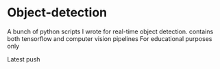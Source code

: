 # Object-detection
A bunch of python scripts I wrote for real-time object detection. contains both tensorflow and computer vision pipelines
For educational purposes only

Latest push
